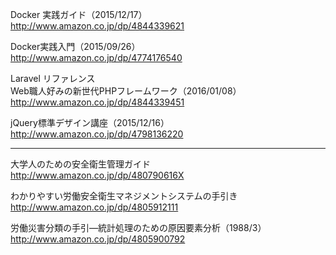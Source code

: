 

Docker 実践ガイド（2015/12/17）  
<http://www.amazon.co.jp/dp/4844339621>


Docker実践入門（2015/09/26）  
<http://www.amazon.co.jp/dp/4774176540>


Laravel リファレンス  
Web職人好みの新世代PHPフレームワーク（2016/01/08）  
<http://www.amazon.co.jp/dp/4844339451>

jQuery標準デザイン講座（2015/12/16）
http://www.amazon.co.jp/dp/4798136220  

***

大学人のための安全衛生管理ガイド  
<http://www.amazon.co.jp/dp/480790616X>

わかりやすい労働安全衛生マネジメントシステムの手引き  
<http://www.amazon.co.jp/dp/4805912111>

労働災害分類の手引―統計処理のための原因要素分析（1988/3）
<http://www.amazon.co.jp/dp/4805900792>

